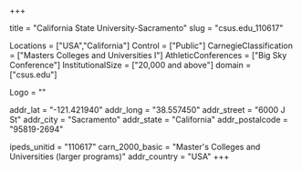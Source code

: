
+++

title = "California State University-Sacramento"
slug = "csus.edu_110617"

Locations = ["USA","California"]
Control = ["Public"]
CarnegieClassification = ["Masters Colleges and Universities I"]
AthleticConferences = ["Big Sky Conference"]
InstitutionalSize = ["20,000 and above"]
domain = ["csus.edu"]

Logo = ""

addr_lat = "-121.421940"
addr_long = "38.557450"
addr_street = "6000 J St"
addr_city = "Sacramento"
addr_state = "California"
addr_postalcode = "95819-2694"

ipeds_unitid = "110617"
carn_2000_basic = "Master's Colleges and Universities (larger programs)"
addr_country = "USA"
+++
    
